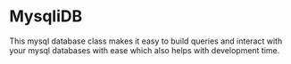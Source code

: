 # MysqliDB
This mysql database class makes it easy to build queries and interact with your mysql databases with ease which also helps with development time. 

